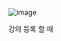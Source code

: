 ![image](https://user-images.githubusercontent.com/66653324/104120842-49da6900-537d-11eb-8733-0082787fa113.png)

강의 등록 할 때 <script> 태그를 넣어 사이트를 공격할 수 있다.
<br/> XSS 공격에 방어하기 위해 <script> 태그를 다른 문자로 치환해서 방어해보자 <br/>

`LectureDAO.java`
```java
			pstmt = conn.prepareStatement(sql);
			pstmt.setNString(1, userId);
			pstmt.setNString(2, lecture.getLectureName().replaceAll("<", "&alt;").replaceAll(">", "&gt;").replaceAll("\r\n","<br>"));
			pstmt.setNString(3, lecture.getProfessorName().replaceAll("<", "&alt;").replaceAll(">", "&gt;").replaceAll("\r\n","<br>"));
			pstmt.setInt(4, lecture.getLectureYear());
			pstmt.setNString(5, lecture.getSemesterDivide());
			pstmt.setNString(6, lecture.getLectureDivide());
			pstmt.setNString(7, lecture.getEvaluationTitle().replaceAll("<", "&alt;").replaceAll(">", "&gt;").replaceAll("\r\n","<br>"));
			pstmt.setNString(8, lecture.getEvaluationContent().replaceAll("<", "&alt;").replaceAll(">", "&gt;").replaceAll("\r\n","<br>"));
			pstmt.setNString(9, lecture.getTotalscore());
			pstmt.setNString(10, lecture.getLecturescore());
			pstmt.setNString(11, lecture.getJoyscore());
			
```